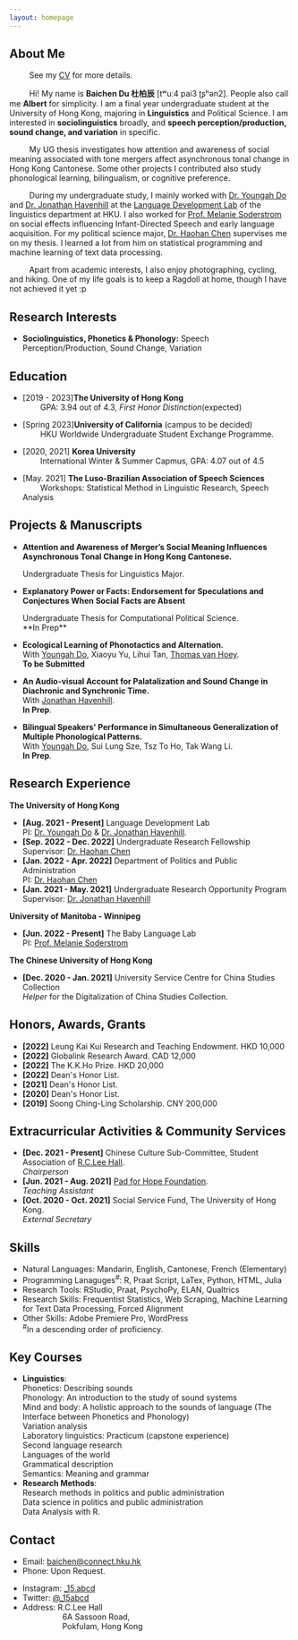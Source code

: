 ```yaml
---
layout: homepage
---
```


## About Me

&nbsp;&nbsp;&nbsp;&nbsp;&nbsp;&nbsp;&nbsp;&nbsp; See my [CV](https://albertbaichendu.github.io/assets/CV.pdf) for more details.

&nbsp;&nbsp;&nbsp;&nbsp;&nbsp;&nbsp;&nbsp;&nbsp; Hi! My name is **Baichen Du 杜柏辰** [tʷuː4 pai3 ʈʂʰən2]. People also call me **Albert** for simplicity. I am a final year undergraduate student at the University of Hong Kong, majoring in **Linguistics** and Political Science. I am interested in **sociolinguistics** broadly, and **speech perception/production, sound change, and variation** in specific. 

&nbsp;&nbsp;&nbsp;&nbsp;&nbsp;&nbsp;&nbsp;&nbsp; My UG thesis investigates how attention and awareness of social meaning associated with tone mergers affect asynchronous tonal change in Hong Kong Cantonese. Some other projects I contributed also study phonological learning, bilingualism, or cognitive preference.

&nbsp;&nbsp;&nbsp;&nbsp;&nbsp;&nbsp;&nbsp;&nbsp; During my undergraduate study, I mainly worked with [Dr. Youngah Do](https://repository.hku.hk/cris/rp/rp02160) and [Dr. Jonathan Havenhill](https://jhavenhill.com) at the [Language Development Lab](https://linguistics.hku.hk/ldlhku/) of the linguistics department at HKU. I also worked for [Prof. Melanie Soderstrom](https://home.cc.umanitoba.ca/~soderstr/) on social effects influencing Infant-Directed Speech and early language acquisition. For my political science  major, [Dr. Haohan Chen](https://haohanchen.github.io/) supervises me on my thesis. I learned a lot from him on statistical programming and machine learning of text data processing.

&nbsp;&nbsp;&nbsp;&nbsp;&nbsp;&nbsp;&nbsp;&nbsp; Apart from academic interests, I also enjoy photographing, cycling, and hiking. One of my life goals is to keep a Ragdoll at home, though I have not achieved it yet :p

## Research Interests

- **Sociolinguistics, Phonetics & Phonology:** Speech Perception/Production, Sound Change, Variation

## Education
- [2019 - 2023]**The University of Hong Kong**
  <br>
&nbsp;&nbsp;&nbsp;&nbsp;&nbsp;&nbsp;&nbsp;&nbsp;GPA: 3.94 out of 4.3, <em>First Honor Distinction</em>(expected)

- [Spring 2023]**University of California** (campus to be decided)
  <br>
&nbsp;&nbsp;&nbsp;&nbsp;&nbsp;&nbsp;&nbsp;&nbsp;HKU Worldwide Undergraduate Student Exchange Programme.

- [2020, 2021] **Korea University**
  <br>
&nbsp;&nbsp;&nbsp;&nbsp;&nbsp;&nbsp;&nbsp;&nbsp;International Winter & Summer Capmus, GPA: 4.07 out of 4.5

- [May. 2021] **The Luso-Brazilian Association of Speech Sciences** 
  <br>
&nbsp;&nbsp;&nbsp;&nbsp;&nbsp;&nbsp;&nbsp;&nbsp;Workshops: Statistical Method in Linguistic Research, Speech Analysis

## Projects & Manuscripts

- **Attention and Awareness of Merger’s Social Meaning Influences Asynchronous Tonal Change in Hong Kong Cantonese.**
  <br>
  <!---**Yaoyao Liu**, Yuting Su, An-An Liu, Bernt Schiele, Qianru Sun
  <br>
  IEEE Conference on Computer Vision and Pattern Recognition.---> Undergraduate Thesis for Linguistics Major.
  <!---<br>
  [[PDF](https://arxiv.org/pdf/2002.10211.pdf)] [[Code](https://github.com/yaoyao-liu/mnemonics)] <strong><i style="color:#e74d3c">Oral Presentation</i></strong>--->
  
- **Explanatory Power or Facts: Endorsement for Speculations and Conjectures When Social Facts are Absent**
  <br>
  <!---**Yaoyao Liu**, Yuting Su, An-An Liu, Bernt Schiele, Qianru Sun
  <br>
  IEEE Conference on Computer Vision and Pattern Recognition.---> Undergraduate Thesis for Computational Political Science.
  <br>
  **In Prep**
  <!---<br>
  [[PDF](https://arxiv.org/pdf/2002.10211.pdf)] [[Code](https://github.com/yaoyao-liu/mnemonics)] <strong><i style="color:#e74d3c">Oral Presentation</i></strong>--->
  
- **Ecological Learning of Phonotactics and Alternation.**
  <br>
  With [Youngah Do](https://repository.hku.hk/cris/rp/rp02160), Xiaoyu Yu, Lihui Tan, [Thomas van Hoey](https://www.thomasvanhoey.com/).
  <br>
  **To be Submitted**
  <!--- <br>
  IEEE Conference on Computer Vision and Pattern Recognition.---> 
  <!---<br>
  [[PDF](http://openaccess.thecvf.com/content_CVPR_2019/papers/Sun_Meta-Transfer_Learning_for_Few-Shot_Learning_CVPR_2019_paper.pdf)] [[Code](https://github.com/yaoyao-liu/meta-transfer-learning)] [[Project](https://mtl.yyliu.net/)] --->

- **An Audio-visual Account for Palatalization and Sound Change in Diachronic and Synchronic Time.**
  <br> 
  With [Jonathan Havenhill](https://jhavenhill.com).
  <br>
  **In Prep**.

- **Bilingual Speakers' Performance in Simultaneous Generalization of Multiple Phonological Patterns.**
  <br>
  With [Youngah Do](https://repository.hku.hk/cris/rp/rp02160), Sui Lung Sze, Tsz To Ho, Tak Wang Li.
  <br>
  **In Prep**.
  
## Research Experience

**The University of Hong Kong**
- **[Aug. 2021 - Present]** Language Development Lab
  <br>
  PI: [Dr. Youngah Do](https://repository.hku.hk/cris/rp/rp02160) & [Dr. Jonathan Havenhill](https://jhavenhill.com). 
- **[Sep. 2022 - Dec. 2022]** Undergraduate Research Fellowship
  <br>
  Supervisor: [Dr. Haohan Chen](https://haohanchen.github.io/)
- **[Jan. 2022 - Apr. 2022]** Department of Politics and Public Administration
  <br>
  PI: [Dr. Haohan Chen](https://haohanchen.github.io/)
- **[Jan. 2021 - May. 2021]** Undergraduate Research Opportunity Program
  <br>
  Supervisor: [Dr. Jonathan Havenhill](https://jhavenhill.com)
  
**University of Manitoba - Winnipeg**
- **[Jun. 2022 - Present]** The Baby Language Lab
  <br>
  PI: [Prof. Melanie Soderstrom](https://home.cc.umanitoba.ca/~soderstr/)
  
**The Chinese University of Hong Kong**
- **[Dec. 2020 - Jan. 2021]** University Service Centre for China Studies Collection
  <br>
  <em> Helper </em> for the Digitalization of China Studies Collection.

## Honors, Awards, Grants

- **[2022]** Leung Kai Kui Research and Teaching Endowment. HKD 10,000
- **[2022]** Globalink Research Award. CAD 12,000
- **[2022]** The K.K.Ho Prize. HKD 20,000
- **[2022]** Dean's Honor List.
- **[2021]** Dean's Honor List.
- **[2020]** Dean's Honor List.
- **[2019]** Soong Ching-Ling Scholarship. CNY 200,000

## Extracurricular Activities & Community Services

- **[Dec. 2021 - Present]** Chinese Culture Sub-Committee, Student Association of [R.C.Lee Hall](https://www.rclhall.hku.hk/).
  <br>
  <em> Chairperson </em>
- **[Jun. 2021 - Aug. 2021]** [Pad for Hope Foundation](https://padforhope.org/).
  <br>
  <em> Teaching Assistant </em>
- **[Oct. 2020 - Oct. 2021]** Social Service Fund, The University of Hong Kong.
  <br>
  <em> External Secretary </em>
  
## Skills

- Natural Languages: Mandarin, English, Cantonese, French (Elementary)
- Programming Lanaguges<sup>#</sup>: R, Praat Script, LaTex, Python, HTML, Julia
- Research Tools: RStudio, Praat, PsychoPy, ELAN, Qualtrics
- Research Skills: Frequentist Statistics, Web Scraping, Machine Learning for Text Data Processing, Forced Alignment
- Other Skills: Adobe Premiere Pro, WordPress
  <br>
<sup>#</sup>In a descending order of proficiency.

## Key Courses

- **Linguistics**: 
  <br>
  Phonetics: Describing sounds
  <br>
  Phonology: An introduction to the study of sound systems
  <br>
  Mind and body: A holistic approach to the sounds of language (The Interface between Phonetics and Phonology)
  <br>
  Variation analysis
  <br>
  Laboratory linguistics: Practicum (capstone experience)
  <br>
  Second language research
  <br>
  Languages of the world
  <br>
  Grammatical description
  <br>
  Semantics: Meaning and grammar
- **Research Methods**: 
  <br>
  Research methods in politics and public administration
  <br>
  Data science in politics and public administration
  <br>
  Data Analysis with R.

## Contact

- Email: [baichen@connect.hku.hk](mailto:baichen@connect.hku.hk)
- Phone: Upon Request.
<!--- - Github: [AlbertBaichenDu](https://github.com/AlbertBaichenDu) --->
- Instagram: [\_15.abcd](https://www.instagram.com/_15.abcd/)
- Twitter: [@\_15abcd](https://twitter.com/_15abcd)
- Address: R.C.Lee Hall
           <br>
           &nbsp;&nbsp;&nbsp;&nbsp;&nbsp;&nbsp;&nbsp;&nbsp;&nbsp;&nbsp;&nbsp;&nbsp;&nbsp;&nbsp;&nbsp;&nbsp;&nbsp;&nbsp;6A Sassoon Road, 
           <br>
           &nbsp;&nbsp;&nbsp;&nbsp;&nbsp;&nbsp;&nbsp;&nbsp;&nbsp;&nbsp;&nbsp;&nbsp;&nbsp;&nbsp;&nbsp;&nbsp;&nbsp;&nbsp;Pokfulam, Hong Kong
